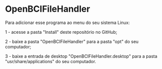 # OpenBCIFileHandler

Para adicionar esse programa ao menu do seu sistema Linux:

1 - acesse a pasta "Install" deste repositório no GitHub;

2 - baixe a pasta "OpenBCIFileHandler" para a pasta "opt" do seu computador;

3 - baixe a entrada de desktop "OpenBCIFileHandler.desktop" para a pasta "usr/share/applications" do seu computador.
